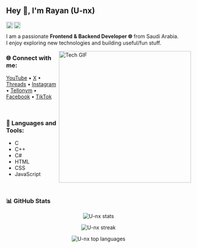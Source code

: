 ## Hey 👋, I'm Rayan (U-nx)  
<a href='https://www.linkedin.com/in/k-azr4'><img align='left' alt="linkedin" src="https://raw.githubusercontent.com/rahul-jha98/rahul-jha98/561d474902b59c7429ec22bb73e225696c27b202/assets/linkedin.svg" height='18px'/></a>
<a href='https://x.com/k_azr3'><img align='left' alt="x/twitter" src="https://raw.githubusercontent.com/rahul-jha98/rahul-jha98/561d474902b59c7429ec22bb73e225696c27b202/assets/twitter.svg" height='18px'/></a>

<br/>

I am a passionate **Frontend & Backend Developer 🌐** from Saudi Arabia.  
I enjoy exploring new technologies and building useful/fun stuff.  

<img align="right" alt="Tech GIF" src="https://raw.githubusercontent.com/rahul-jha98/rahul-jha98/main/techstack.gif" width="360px"/>

### 🌐 Connect with me:  
[YouTube](https://youtube.com/@2.5c) • [X](https://x.com/k_azr3) • [Threads](https://www.threads.com/@k.azr4) • [Instagram](https://www.instagram.com/k.azr4) • [Tellonym](https://tellonym.me/v50_) • [Facebook](https://www.facebook.com/k.azr4) • [TikTok](https://www.tiktok.com/@k.azr4)

<br/>

### 🔨 Languages and Tools:
- C  
- C++  
- C#  
- HTML  
- CSS  
- JavaScript  

<br/>

### 📊 GitHub Stats  
<p align="center">  
  <img src="https://github-readme-stats.vercel.app/api?username=U-nx&show_icons=true&theme=dark" alt="U-nx stats" />  
</p>
<p align="center">  
  <img src="https://github-readme-streak-stats.herokuapp.com/?user=U-nx&theme=dark" alt="U-nx streak" />  
</p>
<p align="center">  
  <img src="https://github-readme-stats.vercel.app/api/top-langs/?username=U-nx&layout=compact&theme=dark" alt="U-nx top languages" />  
</p>
